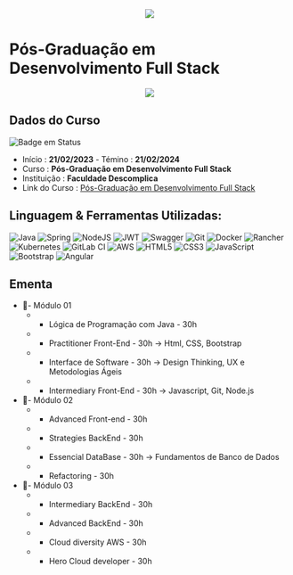 <div align="center">
  <img src="https://user-images.githubusercontent.com/125761885/220490685-9cb32ffc-55fa-452a-8d45-667650b13a49.png" >
</div>

# Pós-Graduação em Desenvolvimento Full Stack
<div align="center">
  <img src="https://img.shields.io/github/languages/count/brunoeduardoferreiradev/pos-graduacao-em-desenvolvimento-full-stack?style=for-the-badge" >
</div>




## Dados do Curso
![Badge em Status](https://img.shields.io/badge/STATUS-CURSANDO-yellow?style=for-the-badge)

* Início :  <b>21/02/2023</b> - Témino : <b>21/02/2024</b>
* Curso : <b>Pós-Graduação em Desenvolvimento Full Stack</b>
* Instituição : <b>Faculdade Descomplica</b>
* Link do Curso : [Pós-Graduação em Desenvolvimento Full Stack](https://descomplica.com.br/pos-graduacao/tecnologia/pos-online-em-desenvolvimento-full-stack/)

## Linguagem & Ferramentas Utilizadas: 

![Java](https://img.shields.io/badge/java-%23ED8B00.svg?style=for-the-badge&logo=java&logoColor=white)
![Spring](https://img.shields.io/badge/spring-%236DB33F.svg?style=for-the-badge&logo=spring&logoColor=white)
![NodeJS](https://img.shields.io/badge/node.js-6DA55F?style=for-the-badge&logo=node.js&logoColor=white)
![JWT](https://img.shields.io/badge/JWT-black?style=for-the-badge&logo=JSON%20web%20tokens)
![Swagger](https://img.shields.io/badge/-Swagger-%23Clojure?style=for-the-badge&logo=swagger&logoColor=white)
![Git](https://img.shields.io/badge/git-%23F05033.svg?style=for-the-badge&logo=git&logoColor=white)
![Docker](https://img.shields.io/badge/docker-%230db7ed.svg?style=for-the-badge&logo=docker&logoColor=white)
![Rancher](https://img.shields.io/badge/rancher-%230075A8.svg?style=for-the-badge&logo=rancher&logoColor=white)
![Kubernetes](https://img.shields.io/badge/kubernetes-%23326ce5.svg?style=for-the-badge&logo=kubernetes&logoColor=white)
![GitLab CI](https://img.shields.io/badge/gitlab%20ci-%23181717.svg?style=for-the-badge&logo=gitlab&logoColor=white)
![AWS](https://img.shields.io/badge/AWS-%23FF9900.svg?style=for-the-badge&logo=amazon-aws&logoColor=white)
![HTML5](https://img.shields.io/badge/html5-%23E34F26.svg?style=for-the-badge&logo=html5&logoColor=white)
![CSS3](https://img.shields.io/badge/css3-%231572B6.svg?style=for-the-badge&logo=css3&logoColor=white)
![JavaScript](https://img.shields.io/badge/javascript-%23323330.svg?style=for-the-badge&logo=javascript&logoColor=%23F7DF1E)
![Bootstrap](https://img.shields.io/badge/bootstrap-%23563D7C.svg?style=for-the-badge&logo=bootstrap&logoColor=white)
![Angular](https://img.shields.io/badge/angular-%23DD0031.svg?style=for-the-badge&logo=angular&logoColor=white)


## Ementa
* 📁- Módulo 01
  * - Lógica de Programação com Java - 30h
  * - Practitioner Front-End - 30h → Html, CSS, Bootstrap
  * - Interface de Software - 30h → Design Thinking, UX e Metodologias Ágeis
  * - Intermediary Front-End - 30h → Javascript, Git, Node.js
* 📁- Módulo 02
  * - Advanced Front-end - 30h
  * - Strategies BackEnd - 30h
  * - Essencial DataBase - 30h → Fundamentos de Banco de Dados
  * - Refactoring - 30h
* 📁- Módulo 03
  * - Intermediary BackEnd - 30h
  * - Advanced BackEnd - 30h
  * - Cloud diversity AWS - 30h
  * - Hero Cloud developer - 30h
